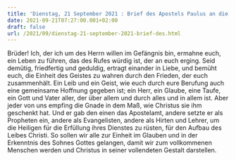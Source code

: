 ```yaml
---
title: 'Dienstag, 21 September 2021 : Brief des Apostels Paulus an die Epheser 4,1-7.11-13.'
date: 2021-09-21T07:27:00.001+02:00
draft: false
url: /2021/09/dienstag-21-september-2021-brief-des.html
---
```


Brüder! Ich, der ich um des Herrn willen im Gefängnis bin, ermahne euch, ein Leben zu führen, das des Rufes würdig ist, der an euch erging. Seid demütig, friedfertig und geduldig, ertragt einander in Liebe, und bemüht euch, die Einheit des Geistes zu wahren durch den Frieden, der euch zusammenhält. Ein Leib und ein Geist, wie euch durch eure Berufung auch eine gemeinsame Hoffnung gegeben ist; ein Herr, ein Glaube, eine Taufe, ein Gott und Vater aller, der über allem und durch alles und in allem ist. Aber jeder von uns empfing die Gnade in dem Maß, wie Christus sie ihm geschenkt hat. Und er gab den einen das Apostelamt, andere setzte er als Propheten ein, andere als Evangelisten, andere als Hirten und Lehrer, um die Heiligen für die Erfüllung ihres Dienstes zu rüsten, für den Aufbau des Leibes Christi. So sollen wir alle zur Einheit im Glauben und in der Erkenntnis des Sohnes Gottes gelangen, damit wir zum vollkommenen Menschen werden und Christus in seiner vollendeten Gestalt darstellen.
